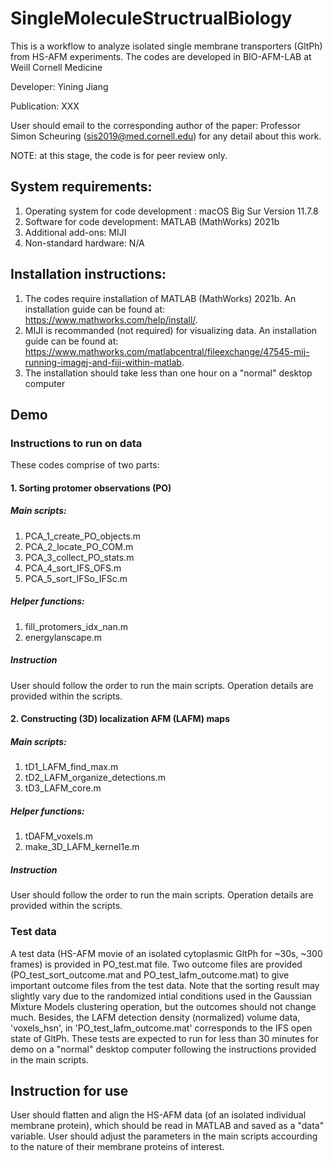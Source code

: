 # SingleMoleculeStructrualBiology
This is a workflow to analyze isolated single membrane transporters (GltPh) from HS-AFM experiments. The codes are developed in BIO-AFM-LAB at Weill Cornell Medicine

Developer: Yining Jiang

Publication: XXX

User should email to the corresponding author of the paper: Professor Simon Scheuring (sis2019@med.cornell.edu) for any detail about this work.

NOTE: at this stage, the code is for peer review only.

## System requirements:
1. Operating system for code development : macOS Big Sur Version 11.7.8
2. Software for code development: MATLAB (MathWorks) 2021b
3. Additional add-ons: MIJI
4. Non-standard hardware: N/A

## Installation instructions: 
1. The codes require installation of MATLAB (MathWorks) 2021b. An installation guide can be found at: https://www.mathworks.com/help/install/.
2. MIJI is recommanded (not required) for visualizing data. An installation guide can be found at: https://www.mathworks.com/matlabcentral/fileexchange/47545-mij-running-imagej-and-fiji-within-matlab.
3. The installation should take less than one hour on a "normal" desktop computer

## Demo
### Instructions to run on data
These codes comprise of two parts:
#### 1. Sorting protomer observations (PO)
##### Main scripts:
1. PCA_1_create_PO_objects.m
2. PCA_2_locate_PO_COM.m
3. PCA_3_collect_PO_stats.m
4. PCA_4_sort_IFS_OFS.m
5. PCA_5_sort_IFSo_IFSc.m
##### Helper functions:
1. fill_protomers_idx_nan.m
2. energylanscape.m

##### Instruction
User should follow the order to run the main scripts. Operation details are provided within the scripts.

#### 2. Constructing (3D) localization AFM (LAFM) maps
##### Main scripts:
1. tD1_LAFM_find_max.m
2. tD2_LAFM_organize_detections.m
3. tD3_LAFM_core.m

##### Helper functions:
1. tDAFM_voxels.m
2. make_3D_LAFM_kernel1e.m

##### Instruction
User should follow the order to run the main scripts. Operation details are provided within the scripts.

### Test data
A test data (HS-AFM movie of an isolated cytoplasmic GltPh for ~30s, ~300 frames) is provided in PO_test.mat file. Two outcome files are provided (PO_test_sort_outcome.mat and PO_test_lafm_outcome.mat) to give important outcome files from the test data. Note that the sorting result may slightly vary due to the randomized intial conditions used in the Gaussian Mixture Models clustering operation, but the outcomes should not change much. Besides, the LAFM detection density (normalized) volume data, 'voxels_hsn', in 'PO_test_lafm_outcome.mat' corresponds to the IFS open state of GltPh. 
These tests are expected to run for less than 30 minutes for demo on a "normal" desktop computer following the instructions provided in the main scripts.

## Instruction for use
User should flatten and align the HS-AFM data (of an isolated individual membrane protein), which should be read in MATLAB and saved as a "data" variable. User should adjust the parameters in the main scripts accourding to the nature of their membrane proteins of interest.
